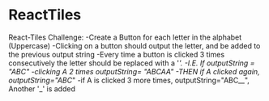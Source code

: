 # ReactTiles

React-Tiles
Challenge:
-Create a Button for each letter in the alphabet (Uppercase)
-Clicking on a button should output the letter, and be added to the previous output string
-Every time a button is clicked 3 times consecutively the letter should be replaced with a '_'. 
  -I.E. If outputString = "ABC" 
        -clicking A 2 times outputString= "ABCAA"
        -THEN if A clicked again, outputString="ABC_"
        -if A is clicked 3 more times, outputString="ABC__",  Another '_' is added

